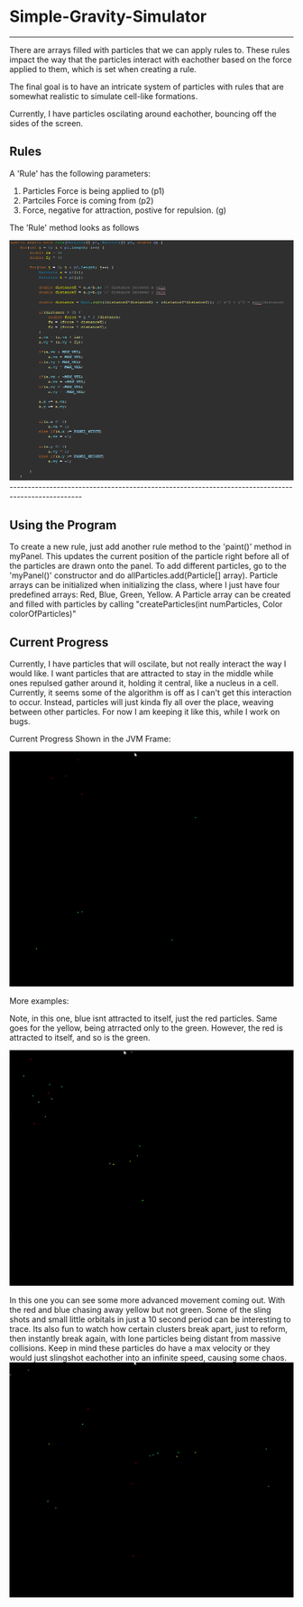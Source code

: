 # Simple-Gravity-Simulator
--------------------------

There are arrays filled with particles that we can apply rules to. These rules impact the way that the particles interact with eachother based on the force applied to them, which is set when creating a rule. 

The final goal is to have an intricate system of particles with rules that are somewhat realistic to simulate cell-like formations.

Currently, I have particles oscilating around eachother, bouncing off the sides of the screen.

<h2>Rules</h2>

A 'Rule' has the following parameters:

1. Particles Force is being applied to (p1)
2. Partciles Force is coming from (p2)
3. Force, negative for attraction, postive for repulsion. (g)

The 'Rule' method looks as follows

<img src="https://github.com/EthanGilles/Simple-Gravity-Simulator/blob/main/screenshots/rulecode.png">
--------------------------------------------------------------------------------------------------
<h2>Using the Program</h2>

To create a new rule, just add another rule method to the 'paint()' method in myPanel. This updates the current position of the particle right before all of the particles are drawn onto the panel.
To add different particles, go to the 'myPanel()' constructor and do allParticles.add(Particle[] array). 
Particle arrays can be initialized when initializing the class, where I just have four predefined arrays: Red, Blue, Green, Yellow. 
A Particle array can be created and filled with particles by calling "createParticles(int numParticles, Color colorOfParticles)"

<h2>Current Progress</h2>

Currently, I have particles that will oscilate, but not really interact the way I would like. I want particles that are attracted to stay in the middle while ones repulsed gather around it, holding it central, like a nucleus in a cell. Currently, it seems some of the algorithm is off as I can't get this interaction to occur. Instead, particles will just kinda fly all over the place, weaving between other particles. For now I am keeping it like this, while I work on bugs.

Current Progress Shown in the JVM Frame:

<img src="https://github.com/EthanGilles/Simple-Gravity-Simulator/blob/main/screenshots/rungif.gif">

More examples:

Note, in this one, blue isnt attracted to itself, just the red particles.
Same goes for the yellow, being atrracted only to the green.
However, the red is attracted to itself, and so is the green.

<img src="https://github.com/EthanGilles/Simple-Gravity-Simulator/blob/main/screenshots/rungif2.gif">


In this one you can see some more advanced movement coming out. With the red and blue chasing away yellow but not green.
Some of the sling shots and small little orbitals in just a 10 second period can be interesting to trace.
Its also fun to watch how certain clusters break apart, just to reform, then instantly break again, with lone particles being distant from massive collisions.
Keep in mind these particles do have a max velocity or they would just slingshot eachother into an infinite speed, causing some chaos.
<img src="https://github.com/EthanGilles/Simple-Gravity-Simulator/blob/main/screenshots/rungif4.gif">




